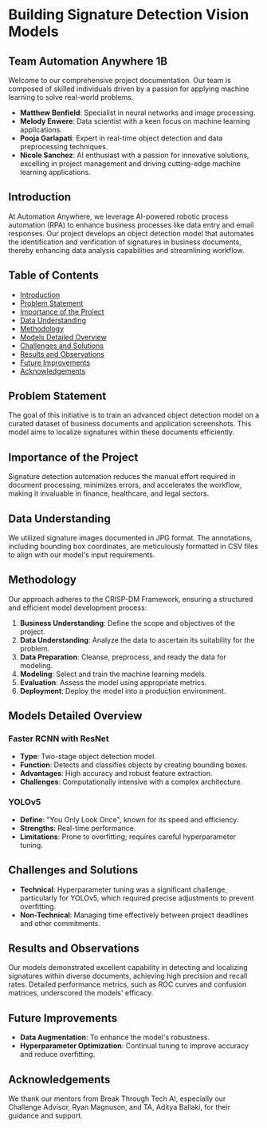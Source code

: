 # Building Signature Detection Vision Models

## Team Automation Anywhere 1B

Welcome to our comprehensive project documentation. Our team is composed of skilled individuals driven by a passion for applying machine learning to solve real-world problems.

- **Matthew Benfield**: Specialist in neural networks and image processing.
- **Melody Enwere**: Data scientist with a keen focus on machine learning applications.
- **Pooja Garlapati**: Expert in real-time object detection and data preprocessing techniques.
- **Nicole Sanchez**: AI enthusiast with a passion for innovative solutions, excelling in project management and driving cutting-edge machine learning applications.
## Introduction

At Automation Anywhere, we leverage AI-powered robotic process automation (RPA) to enhance business processes like data entry and email responses. Our project develops an object detection model that automates the identification and verification of signatures in business documents, thereby enhancing data analysis capabilities and streamlining workflow.

## Table of Contents

- [Introduction](#introduction)
- [Problem Statement](#problem-statement)
- [Importance of the Project](#importance-of-the-project)
- [Data Understanding](#data-understanding)
- [Methodology](#methodology)
- [Models Detailed Overview](#models-detailed-overview)
- [Challenges and Solutions](#challenges-and-solutions)
- [Results and Observations](#results-and-observations)
- [Future Improvements](#future-improvements)
- [Acknowledgements](#acknowledgements)

## Problem Statement

The goal of this initiative is to train an advanced object detection model on a curated dataset of business documents and application screenshots. This model aims to localize signatures within these documents efficiently.

## Importance of the Project

Signature detection automation reduces the manual effort required in document processing, minimizes errors, and accelerates the workflow, making it invaluable in finance, healthcare, and legal sectors.

## Data Understanding

We utilized signature images documented in JPG format. The annotations, including bounding box coordinates, are meticulously formatted in CSV files to align with our model's input requirements.



## Methodology

Our approach adheres to the CRISP-DM Framework, ensuring a structured and efficient model development process:

1. **Business Understanding**: Define the scope and objectives of the project.
2. **Data Understanding**: Analyze the data to ascertain its suitability for the problem.
3. **Data Preparation**: Cleanse, preprocess, and ready the data for modeling.
4. **Modeling**: Select and train the machine learning models.
5. **Evaluation**: Assess the model using appropriate metrics.
6. **Deployment**: Deploy the model into a production environment.

## Models Detailed Overview

### Faster RCNN with ResNet

- **Type**: Two-stage object detection model.
- **Function**: Detects and classifies objects by creating bounding boxes.
- **Advantages**: High accuracy and robust feature extraction.
- **Challenges**: Computationally intensive with a complex architecture.

### YOLOv5

- **Define**: "You Only Look Once", known for its speed and efficiency.
- **Strengths**: Real-time performance.
- **Limitations**: Prone to overfitting; requires careful hyperparameter tuning.



## Challenges and Solutions

- **Technical**: Hyperparameter tuning was a significant challenge, particularly for YOLOv5, which required precise adjustments to prevent overfitting.
- **Non-Technical**: Managing time effectively between project deadlines and other commitments.

## Results and Observations

Our models demonstrated excellent capability in detecting and localizing signatures within diverse documents, achieving high precision and recall rates. Detailed performance metrics, such as ROC curves and confusion matrices, underscored the models' efficacy.


## Future Improvements

- **Data Augmentation**: To enhance the model's robustness.
- **Hyperparameter Optimization**: Continual tuning to improve accuracy and reduce overfitting.

## Acknowledgements

We thank our mentors from Break Through Tech AI, especially our Challenge Advisor, Ryan Magnuson, and TA, Aditya Ballaki, for their guidance and support.


